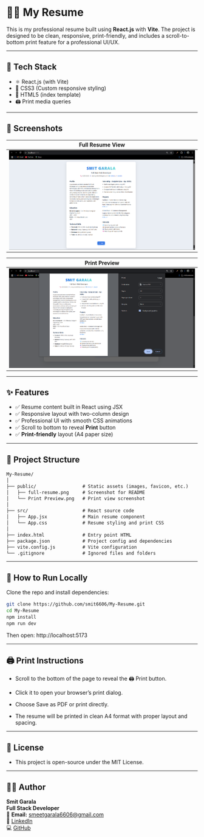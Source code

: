 # 🧑‍💼 My Resume

This is my professional resume built using **React.js** with **Vite**. The project is designed to be clean, responsive, print-friendly, and includes a scroll-to-bottom print feature for a professional UI/UX.

---

## 🚀 Tech Stack

- ⚛️ React.js (with Vite)
- 🎨 CSS3 (Custom responsive styling)
- 📄 HTML5 (index template)
- 🖨️ Print media queries

---

## 📸 Screenshots

| Full Resume View |
|------------------|
| ![Full View](./public/Full%20Resume%20Preview.png) |

| Print Preview |
|---------------|
| ![Print Preview](./public/Print%20Preview.png) |

---

## ✨ Features

- ✅ Resume content built in React using JSX  
- ✅ Responsive layout with two-column design  
- ✅ Professional UI with smooth CSS animations  
- ✅ Scroll to bottom to reveal **Print** button  
- ✅ **Print-friendly** layout (A4 paper size)

---

## 📁 Project Structure

```text
My-Resume/
│
├── public/                 # Static assets (images, favicon, etc.)
│   ├── full-resume.png     # Screenshot for README
│   └── Print Preview.png   # Print view screenshot
│
├── src/                    # React source code
│   ├── App.jsx             # Main resume component
│   └── App.css             # Resume styling and print CSS
│
├── index.html              # Entry point HTML
├── package.json            # Project config and dependencies
├── vite.config.js          # Vite configuration
└── .gitignore              # Ignored files and folders

```

---

## 🔧 How to Run Locally

Clone the repo and install dependencies:

```bash
git clone https://github.com/smit6606/My-Resume.git
cd My-Resume
npm install
npm run dev
```

Then open: http://localhost:5173

---

## 🖨️ Print Instructions

- Scroll to the bottom of the page to reveal the 🖨️ Print button.

- Click it to open your browser’s print dialog.

- Choose Save as PDF or print directly.

- The resume will be printed in clean A4 format with proper layout and spacing.

---

## 📃 License

- This project is open-source under the MIT License.

---

## 🙋‍♂️ Author

**Smit Garala**  
**Full Stack Developer**  
📧 **Email:** smeetgarala6606@gmail.com  
🔗 [LinkedIn](https://www.linkedin.com/in/smitgarala)  
💻 [GitHub](https://github.com/smit6606)
